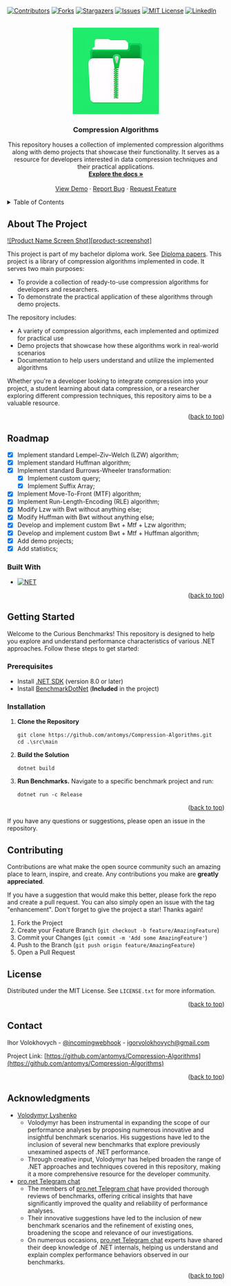 <!-- Improved compatibility of back to top link: See: https://github.com/othneildrew/Best-README-Template/pull/73 -->
<a id="readme-top"></a>

<!-- PROJECT SHIELDS -->
[![Contributors][contributors-shield]][contributors-url]
[![Forks][forks-shield]][forks-url]
[![Stargazers][stars-shield]][stars-url]
[![Issues][issues-shield]][issues-url]
[![MIT License][license-shield]][license-url]
[![LinkedIn][linkedin-shield]][linkedin-url]


<!-- PROJECT LOGO -->
<br />
<div align="center">
  <a href="https://github.com/antomys/Compression-Algorithms">
    <img src="assets/icon.png" alt="Logo" width="200" height="200">
  </a>

<h3 align="center">Compression Algorithms</h3>

  <p align="center">
    This repository houses a collection of implemented compression algorithms along with demo projects that showcase their functionality.
    It serves as a resource for developers interested in data compression techniques and their practical applications.
    <br />
    <a href="https://github.com/antomys/Compression-Algorithms"><strong>Explore the docs »</strong></a>
    <br />
    <br />
    <a href="https://github.com/antomys/Compression-Algorithms">View Demo</a>
    ·
    <a href="https://github.com/antomys/Compression-Algorithms/issues/new?labels=bug&template=bug-report---.md">Report Bug</a>
    ·
    <a href="https://github.com/antomys/Compression-Algorithms/issues/new?labels=enhancement&template=feature-request---.md">Request Feature</a>
  </p>
</div>


<!-- TABLE OF CONTENTS -->
<details>
  <summary>Table of Contents</summary>
  <ol>
    <li>
      <a href="#about-the-project">About The Project</a>
      <a href="#roadmap">Roadmap</a>
      <ul>
        <li><a href="#built-with">Built With</a></li>
      </ul>
    </li>
    <li>
      <a href="#getting-started">Getting Started</a>
      <ul>
        <li><a href="#prerequisites">Prerequisites</a></li>
        <li><a href="#installation">Installation</a></li>
      </ul>
    </li>
    <li><a href="#usage">Usage</a></li>
    <li><a href="#roadmap">Roadmap</a></li>
    <li><a href="#contributing">Contributing</a></li>
    <li><a href="#license">License</a></li>
    <li><a href="#contact">Contact</a></li>
    <li><a href="#acknowledgments">Acknowledgments</a></li>
  </ol>
</details>



<!-- ABOUT THE PROJECT -->
## About The Project

[![Product Name Screen Shot][product-screenshot]](https://example.com)

This project is part of my bachelor diploma work. See [Diploma papers](compression-papers.pdf).
This project is a library of compression algorithms implemented in code. It serves two main purposes:

- To provide a collection of ready-to-use compression algorithms for developers and researchers.
- To demonstrate the practical application of these algorithms through demo projects.

The repository includes:

- A variety of compression algorithms, each implemented and optimized for practical use
- Demo projects that showcase how these algorithms work in real-world scenarios
- Documentation to help users understand and utilize the implemented algorithms

Whether you're a developer looking to integrate compression into your project, a student learning about data compression, or a researcher exploring different compression techniques, this repository aims to be a valuable resource.
<p align="right">(<a href="#readme-top">back to top</a>)</p>

## Roadmap
- [X] Implement standard Lempel–Ziv–Welch (LZW) algorithm;
- [x] Implement standard Huffman algorithm;
- [x] Implement standard Burrows-Wheeler transformation:
    - [x] Implement custom query;
    - [x] Implement Suffix Array;
- [x] Implement Move-To-Front (MTF) algorithm;
- [x] Implement Run-Length-Encoding (RLE) algorithm;
- [x] Modify Lzw with Bwt without anything else;
- [x] Modify Huffman with Bwt without anything else;
- [x] Develop and implement custom Bwt + Mtf + Lzw algorithm;
- [x] Develop and implement custom Bwt + Mtf + Huffman algorithm;
- [x] Add demo projects;
- [x] Add statistics;

### Built With

* [![NET][NET]][NET-url]

<p align="right">(<a href="#readme-top">back to top</a>)</p>


<!-- GETTING STARTED -->
## Getting Started

Welcome to the Curious Benchmarks! This repository is designed to help you explore and understand performance characteristics of various .NET approaches. Follow these steps to get started:
### Prerequisites

- Install [.NET SDK](https://dotnet.microsoft.com/en-us/download) (version 8.0 or later)
- Install [BenchmarkDotNet](https://benchmarkdotnet.org/articles/overview.html) (**Included** in the project)


### Installation

1. **Clone the Repository**
    ```shell
   git clone https://github.com/antomys/Compression-Algorithms.git
   cd .\src\main
   ```

2. **Build the Solution**
    ```shell
   dotnet build
   ```

3. **Run Benchmarks.** Navigate to a specific benchmark project and run:
    ```shell
   dotnet run -c Release
   ```
<p align="right">(<a href="#readme-top">back to top</a>)</p>

If you have any questions or suggestions, please open an issue in the repository.


<!-- CONTRIBUTING -->
## Contributing

Contributions are what make the open source community such an amazing place to learn, inspire, and create. Any contributions you make are **greatly appreciated**.

If you have a suggestion that would make this better, please fork the repo and create a pull request. You can also simply open an issue with the tag "enhancement".
Don't forget to give the project a star! Thanks again!

1. Fork the Project
2. Create your Feature Branch (`git checkout -b feature/AmazingFeature`)
3. Commit your Changes (`git commit -m 'Add some AmazingFeature'`)
4. Push to the Branch (`git push origin feature/AmazingFeature`)
5. Open a Pull Request

<!-- LICENSE -->
## License

Distributed under the MIT License. See `LICENSE.txt` for more information.

<p align="right">(<a href="#readme-top">back to top</a>)</p>

<!-- CONTACT -->
## Contact

Ihor Volokhovych - [@incomingwebhook](https://t.me/incomingwebhook) - igorvolokhovych@gmail.com

Project Link: [https://github.com/antomys/Compression-Algorithms](https://github.com/antomys/Compression-Algorithms)

<p align="right">(<a href="#readme-top">back to top</a>)</p>


<!-- ACKNOWLEDGMENTS -->
## Acknowledgments

* [Volodymyr Lyshenko](https://github.com/vovche)
    - Volodymyr has been instrumental in expanding the scope of our performance analyses by proposing numerous innovative and insightful benchmark scenarios. His suggestions have led to the inclusion of several new benchmarks that explore previously unexamined aspects of .NET performance.
    - Through creative input, Volodymyr has helped broaden the range of .NET approaches and techniques covered in this repository, making it a more comprehensive resource for the developer community.
* [pro.net Telegram chat](https://t.me/pro_net)
    - The members of [pro.net Telegram chat](https://t.me/pro_net) have provided thorough reviews of benchmarks, offering critical insights that have significantly improved the quality and reliability of performance analyses.
    - Their innovative suggestions have led to the inclusion of new benchmark scenarios and the refinement of existing ones, broadening the scope and relevance of our investigations.
    - On numerous occasions, [pro.net Telegram chat](https://t.me/pro_net) experts have shared their deep knowledge of .NET internals, helping us understand and explain complex performance behaviors observed in our benchmarks.

<p align="right">(<a href="#readme-top">back to top</a>)</p>


<!-- MARKDOWN LINKS & IMAGES -->
<!-- https://www.markdownguide.org/basic-syntax/#reference-style-links -->
[contributors-shield]: https://img.shields.io/github/contributors/antomys/Compression-Algorithms.svg?style=for-the-badge
[contributors-url]: https://github.com/antomys/Compression-Algorithms/graphs/contributors
[forks-shield]: https://img.shields.io/github/forks/antomys/Compression-Algorithms.svg?style=for-the-badge
[forks-url]: https://github.com/antomys/Compression-Algorithms/network/members
[stars-shield]: https://img.shields.io/github/stars/antomys/Compression-Algorithms.svg?style=for-the-badge
[stars-url]: https://github.com/antomys/Compression-Algorithms/stargazers
[issues-shield]: https://img.shields.io/github/issues/antomys/Compression-Algorithms.svg?style=for-the-badge
[issues-url]: https://github.com/antomys/Compression-Algorithms/issues
[license-shield]: https://img.shields.io/github/license/antomys/Compression-Algorithms.svg?style=for-the-badge
[license-url]: https://github.com/antomys/Compression-Algorithms/blob/master/LICENSE.txt
[linkedin-shield]: https://img.shields.io/badge/-LinkedIn-black.svg?style=for-the-badge&logo=linkedin&colorB=555
[linkedin-url]: https://www.linkedin.com/in/ihor-volokhovych-23875217a/
[NET]: https://img.shields.io/badge/-.NET%208.0-blueviolet
[NET-url]: https://dotnet.microsoft.com/en-us/
